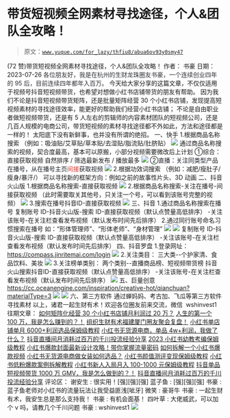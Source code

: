 # 带货短视频全网素材寻找途径，个人&团队全攻略！

> 原文：[`www.yuque.com/for_lazy/thfiu8/abua6ov93y0smy47`](https://www.yuque.com/for_lazy/thfiu8/abua6ov93y0smy47)

<ne-h2 id="4c462e61" data-lake-id="4c462e61"><ne-heading-ext><ne-heading-anchor></ne-heading-anchor><ne-heading-fold></ne-heading-fold></ne-heading-ext><ne-heading-content><ne-text id="ua15d1c45">(72 赞)带货短视频全网素材寻找途径，个人&团队全攻略！</ne-text></ne-heading-content></ne-h2> <ne-p id="uf57351b8" data-lake-id="uf57351b8"><ne-text id="u1e4da2bf">作者： 书豪</ne-text></ne-p> <ne-p id="ud292c962" data-lake-id="ud292c962"><ne-text id="u52536c53">日期：2023-07-26</ne-text></ne-p> <ne-p id="u47996fc4" data-lake-id="u47996fc4"><ne-text id="u902f8bd9" style="color: rgb(47, 48, 52); background-color: rgb(255, 255, 255);">各位朋友好，我是在杭州的生财龙珠圈友书豪，一个连续创业四年的 95 后，目前连续四年都年入百万。</ne-text></ne-p> <ne-h3 id="193ae242" data-lake-id="193ae242"><ne-heading-ext><ne-heading-anchor></ne-heading-anchor><ne-heading-fold></ne-heading-fold></ne-heading-ext><ne-heading-content><ne-text id="u4433e272" ne-bold="true">今天给大家分享的这篇文章，不仅仅适用于视频号抖音短视频带货，也希望对想做小红书店铺带货的朋友有帮助。</ne-text></ne-heading-content></ne-h3> <ne-p id="u5f884f64" data-lake-id="u5f884f64"><ne-text id="u6f99bb72">因为我们不论是抖音短视频带货矩阵，还是批量矩阵经营 30 个小红书店铺，发现提高短视频素材的寻找途径效率，能更好的帮助我们经营小红书店铺；</ne-text></ne-p> <ne-p id="u48ed9a91" data-lake-id="u48ed9a91"><ne-text id="u093ad1be">不论是自由职业者做短视频带货，还是有 5 人左右的剪辑师的内容素材团队的短视频公司，还是几百人规模的电商公司，带货短视频的素材寻找途径都不外如此，方法和途径都是一样的！</ne-text></ne-p> <ne-p id="udc38f9c5" data-lake-id="udc38f9c5"><ne-text id="u4399f197">太阳底下没有新鲜事，也并没有所谓的绝招。</ne-text></ne-p> <ne-p id="u2103fd00" data-lake-id="u2103fd00"><ne-text id="uf60098d1" ne-bold="true">⼀、快手</ne-text></ne-p> <ne-p id="u328fdb73" data-lake-id="u328fdb73"><ne-text id="u4ce54f81" ne-bold="true">1.根据商品名称搜索</ne-text></ne-p> <ne-p id="uecc4ff95" data-lake-id="uecc4ff95"><ne-text id="u9df41d0d">（例如：吸油贴/艾草贴/草本贴/去湿贴/脂流贴/肚脐贴）</ne-text></ne-p> <ne-p id="u29d295fc" data-lake-id="u29d295fc"><ne-card data-card-name="image" data-card-type="inline" id="DdIBF" data-event-boundary="card">![](img/d9f912933c81cac53e5ef8920d378ba9.png)</ne-card></ne-p> <ne-p id="u6a010b78" data-lake-id="u6a010b78"><ne-text id="u8797e2e3">通过商品名称搜索的视频，契合度最⾼，基本可以原搬，⼩部分视频需要微改后上计划</ne-text></ne-p> <ne-p id="ub34203c9" data-lake-id="ub34203c9"><ne-text id="u40705444">①综合：直接获取视频</ne-text></ne-p> <ne-p id="u95290994" data-lake-id="u95290994"><ne-text id="ub11e8441">⾃然排序 / 筛选最新发布 / 播放最多</ne-text></ne-p> <ne-p id="u8a226ed1" data-lake-id="u8a226ed1"><ne-card data-card-name="image" data-card-type="inline" id="vMtWK" data-event-boundary="card">![](img/b7565cd08240f680e39912072d85d280.png)</ne-card></ne-p> <ne-p id="ud53d6c84" data-lake-id="ud53d6c84"><ne-text id="u1c00098b" style="color: rgb(31, 35, 41);">②直播：关注同类型产品在播号，从在播号主⻚</ne-text><ne-text id="u6d523f3f" style="color: rgb(216, 57, 49);">间接</ne-text><ne-text id="u6dde4898" style="color: rgb(31, 35, 41);">获取视频</ne-text></ne-p> <ne-p id="u783f0b2f" data-lake-id="u783f0b2f"><ne-card data-card-name="image" data-card-type="inline" id="en9Zz" data-event-boundary="card">![](img/b0a0433e3a0eb965e6bdb209c1feed25.png)</ne-card></ne-p> <ne-p id="u8ae5aafe" data-lake-id="u8ae5aafe"><ne-text id="u0386ef2a">2.根据功效词搜索</ne-text></ne-p> <ne-p id="u02e1a557" data-lake-id="u02e1a557"><ne-text id="uc7aeafac">（例如：减肥/瘦肚⼦/瘦⾝/暴汗/）</ne-text></ne-p> <ne-p id="u1592150d" data-lake-id="u1592150d"><ne-text id="uc93c311c">可以寻找新的框架⽅向：例如之前的故事性⽚头、3D 动画</ne-text></ne-p> <ne-p id="u58d85259" data-lake-id="u58d85259"><ne-text id="u464a3313" ne-bold="true">⼆、抖音火山版</ne-text></ne-p> <ne-p id="u0a19f5eb" data-lake-id="u0a19f5eb"><ne-text id="u58e60917">1.根据商品名称搜索-直接获取视频</ne-text></ne-p> <ne-p id="u4116df52" data-lake-id="u4116df52"><ne-card data-card-name="image" data-card-type="inline" id="H93r1" data-event-boundary="card">![](img/427e94d90a108d44749af4407eae1551.png)</ne-card></ne-p> <ne-p id="ud5ca90d1" data-lake-id="ud5ca90d1"><ne-text id="u687091bd">2.根据商品名称搜索-关注在播号-间接获取视频</ne-text></ne-p> <ne-p id="u5f99873c" data-lake-id="u5f99873c"><ne-text id="u233f51af">（此时需要取关其他号，只关注⼀个号，可以看到该账号完整的视频）</ne-text></ne-p> <ne-p id="u495a4ec1" data-lake-id="u495a4ec1"><ne-card data-card-name="image" data-card-type="inline" id="OQiS5" data-event-boundary="card">![](img/4f9cec1ff37208d20ca24517a3fdb89b.png)</ne-card></ne-p> <ne-p id="ua1a980a2" data-lake-id="ua1a980a2"><ne-text id="u47f3d357">3.搜索在播号抖⾳ID-直接获取视频</ne-text></ne-p> <ne-p id="u5117b018" data-lake-id="u5117b018"><ne-card data-card-name="image" data-card-type="inline" id="ju1bC" data-event-boundary="card">![](img/e18748eb08c285a2ebbf9633d10a2e83.png)</ne-card></ne-p> <ne-p id="u95d40735" data-lake-id="u95d40735"><ne-text id="uf1881185" ne-bold="true">三、抖⾳</ne-text></ne-p> <ne-p id="u89689e0f" data-lake-id="u89689e0f"><ne-text id="u593fea3a">1.通过商品名称搜索在播号</ne-text></ne-p> <ne-p id="udf028523" data-lake-id="udf028523"><ne-text id="u9d79bc24">复制账号 ID-抖⾳⽕⼭版-搜索 ID-直接获取视频（默认点赞量⾼低排序）</ne-text></ne-p> <ne-p id="u5e1c90ee" data-lake-id="u5e1c90ee"><ne-text id="u04591557">-关注该账号-在关注栏查看发布视频（默认发布时间先后排序）</ne-text></ne-p> <ne-p id="u81825b7f" data-lake-id="u81825b7f"><ne-text id="u9c90c698">2.通过同⾏账号命名习惯搜索在播号</ne-text></ne-p> <ne-p id="u0888fcd5" data-lake-id="u0888fcd5"><ne-text id="uf5aadcd0">如：“形体管理师”、“形体⽼师”、“⾝材管理”</ne-text></ne-p> <ne-p id="ue596b599" data-lake-id="ue596b599"><ne-card data-card-name="image" data-card-type="inline" id="vxI8W" data-event-boundary="card">![](img/4888202a0b2345178a522ac35766718a.png)</ne-card></ne-p> <ne-p id="u89772a88" data-lake-id="u89772a88"><ne-card data-card-name="image" data-card-type="inline" id="gyZZb" data-event-boundary="card">![](img/c452af42f08987699a1950b88de94ba6.png)</ne-card></ne-p> <ne-p id="ua801f6b1" data-lake-id="ua801f6b1"><ne-text id="uad039c0e">复制账号 ID-抖⾳⽕⼭版-搜索 ID-直接获取视频（默认点赞量⾼低排序）</ne-text></ne-p> <ne-p id="u17f6da3d" data-lake-id="u17f6da3d"><ne-text id="u127d8733">-关注该账号-在关注栏查看发布视频（默认发布时间先后排序）</ne-text></ne-p> <ne-p id="u4fa0b0b2" data-lake-id="u4fa0b0b2"><ne-text id="u7694e735" ne-bold="true">四、抖⾳罗盘</ne-text></ne-p> <ne-p id="u93a659d2" data-lake-id="u93a659d2"><ne-text id="u3852d1dc">1.登录⽹址：</ne-text></ne-p> <ne-p id="u9c0a4ba4" data-lake-id="u9c0a4ba4">[<ne-text id="u72c74c2d">https://compass.jinritemai.com/login</ne-text>](https://compass.jinritemai.com/login)</ne-p> <ne-p id="u41c56bde" data-lake-id="u41c56bde"><ne-card data-card-name="image" data-card-type="inline" id="QJCOD" data-event-boundary="card">![](img/066b7617b1abe8faebce65e4d459db0e.png)</ne-card></ne-p> <ne-p id="u51ad5ee8" data-lake-id="u51ad5ee8"><ne-text id="u03775350">2.关注类⽬：</ne-text></ne-p> <ne-p id="uc6333d36" data-lake-id="uc6333d36"><ne-text id="ufe50edfa">三⼤类--个护家清、⻝品饮料、美妆</ne-text></ne-p> <ne-p id="u4921a94f" data-lake-id="u4921a94f"><ne-card data-card-name="image" data-card-type="inline" id="aiYFW" data-event-boundary="card">![](img/e3e9c060e9ae91917f4be9f698f2f164.png)</ne-card></ne-p> <ne-p id="u021f79d0" data-lake-id="u021f79d0"><ne-text id="u777d0c6e">3.关注榜单类别：</ne-text></ne-p> <ne-p id="u3c8c395d" data-lake-id="u3c8c395d"><ne-text id="ua833b3a6">两个类别--直播商品榜、短视频带货榜</ne-text></ne-p> <ne-p id="u47fbf2e7" data-lake-id="u47fbf2e7"><ne-text id="u9ac19cac">抖⾳⽕⼭搜索抖⾳ID-直接获取视频（默认点赞量⾼低排序）</ne-text></ne-p> <ne-p id="uf7740005" data-lake-id="uf7740005"><ne-text id="u36219f25">-关注该账号-在关注栏查看发布视频（默认发布时间先后排序）</ne-text></ne-p> <ne-p id="u32241e18" data-lake-id="u32241e18"><ne-card data-card-name="image" data-card-type="inline" id="JjD2w" data-event-boundary="card">![](img/eaff2f70b7eadff2ee9c33f43981f9a5.png)</ne-card></ne-p> <ne-p id="ub297908a" data-lake-id="ub297908a"><ne-text id="u8bf872c5" ne-bold="true">五、巨量创意</ne-text></ne-p> <ne-p id="ub09524be" data-lake-id="ub09524be">[<ne-text id="ubd3bccc2">https://cc.oceanengine.com/inspiration/creative-hot/qianchuan?materialType=3</ne-text>](https://cc.oceanengine.com/inspiration/creative-hot/qianchuan?materialType=3)</ne-p> <ne-p id="u660d53b7" data-lake-id="u660d53b7"><ne-card data-card-name="image" data-card-type="inline" id="gwTnw" data-event-boundary="card">![](img/178e94a6c829123120a8d4aa9988c56c.png)</ne-card></ne-p> <ne-p id="u36b7cb9e" data-lake-id="u36b7cb9e"><ne-card data-card-name="image" data-card-type="inline" id="qxggd" data-event-boundary="card">![](img/a976a5c398e70339fa41edd560aa8494.png)</ne-card></ne-p> <ne-p id="ufa34e69b" data-lake-id="ufa34e69b"><ne-text id="u24c08b5f" ne-bold="true">六、第三方软件</ne-text></ne-p> <ne-p id="uc79bcaf5" data-lake-id="uc79bcaf5"><ne-text id="u1e4026ea">通过蝉妈妈、考古加、飞瓜等第三⽅软件寻找素材</ne-text></ne-p> <ne-p id="u4a930502" data-lake-id="u4a930502"><ne-text id="uaa6e6357" style="background-color: rgb(255, 255, 255); color: rgb(26, 26, 26);">以上，诸君一起生财有术！欢迎各位圈友前来交流，微信  wshinvest1</ne-text></ne-p> <ne-h2 id="5db5939a" data-lake-id="5db5939a"><ne-heading-ext><ne-heading-anchor></ne-heading-anchor><ne-heading-fold></ne-heading-fold></ne-heading-ext><ne-heading-content><ne-text id="u75e07bd8" ne-bold="true">往期文章：</ne-text></ne-heading-content></ne-h2> <ne-h3 id="54f078bd" data-lake-id="54f078bd"><ne-heading-ext><ne-heading-anchor></ne-heading-anchor><ne-heading-fold></ne-heading-fold></ne-heading-ext><ne-heading-content>[<ne-text id="u917b45fe" ne-bold="true">如何矩阵化经营 30 个小红书店铺月利润过 20 万？</ne-text>](https://articles.zsxq.com/id_3qslvwfcmwn3.html)</ne-heading-content></ne-h3> <ne-p id="ua1b595f0" data-lake-id="ua1b595f0">[<ne-text id="udfdb9b26" ne-bold="true" ne-underline="true">人生的第一个 100 万，我是怎么赚到的？！</ne-text>](https://articles.zsxq.com/id_kek27cqo56wf.html)</ne-p> <ne-h4 id="b65485c6" data-lake-id="b65485c6"><ne-heading-ext><ne-heading-anchor></ne-heading-anchor><ne-heading-fold></ne-heading-fold></ne-heading-ext><ne-heading-content>[<ne-text id="u8fb97afd" ne-bold="true" ne-underline="true">组织生财有术福建厦门圈友聚会复盘！</ne-text>](https://articles.zsxq.com/id_7gqhllpk7tpk.html)</ne-heading-content></ne-h4> <ne-h3 id="b0a18646" data-lake-id="b0a18646"><ne-heading-ext><ne-heading-anchor></ne-heading-anchor><ne-heading-fold></ne-heading-fold></ne-heading-ext><ne-heading-content>[<ne-text id="udbfa9f52" ne-bold="true" ne-underline="true">小红书单店铺单月 6000+利润选品保姆级教程</ne-text>](https://articles.zsxq.com/id_xwveu3e0usfv.html)</ne-heading-content></ne-h3> <ne-h3 id="7dfe62ce" data-lake-id="7dfe62ce"><ne-heading-ext><ne-heading-anchor></ne-heading-anchor><ne-heading-fold></ne-heading-fold></ne-heading-ext><ne-heading-content>[<ne-text id="ufdd14602" ne-bold="true" ne-underline="true">小红书无货源电商，单品 4w+利润，我做了什么？</ne-text>](https://articles.zsxq.com/id_8o3ptacdp6mj.html)</ne-heading-content></ne-h3> <ne-h3 id="673e56f5" data-lake-id="673e56f5"><ne-heading-ext><ne-heading-anchor></ne-heading-anchor><ne-heading-fold></ne-heading-fold></ne-heading-ext><ne-heading-content>[<ne-text id="uaa28f12b" ne-bold="true" ne-underline="true">抖音直播间月消耗过百万的千川投流经验分享</ne-text>](https://articles.zsxq.com/id_d3zembkeh2cw.html)</ne-heading-content></ne-h3> <ne-h3 id="71707296" data-lake-id="71707296"><ne-heading-ext><ne-heading-anchor></ne-heading-anchor><ne-heading-fold></ne-heading-fold></ne-heading-ext><ne-heading-content>[<ne-text id="ud43cac51" ne-bold="true" ne-underline="true">2023 小红书幼教考编保姆级教程</ne-text>](https://articles.zsxq.com/id_cpdec6j4xtho.html)</ne-heading-content></ne-h3> <ne-h3 id="8b2491f0" data-lake-id="8b2491f0"><ne-heading-ext><ne-heading-anchor></ne-heading-anchor><ne-heading-fold></ne-heading-fold></ne-heading-ext><ne-heading-content>[<ne-text id="u9aceb776" ne-bold="true" ne-underline="true">小红书爆款封面最新设计攻略！带你掌握流量密码</ne-text>](https://articles.zsxq.com/id_bbisxulzsup1.html)</ne-heading-content></ne-h3> <ne-h3 id="60b5aec1" data-lake-id="60b5aec1"><ne-heading-ext><ne-heading-anchor></ne-heading-anchor><ne-heading-fold></ne-heading-fold></ne-heading-ext><ne-heading-content>[<ne-text id="uaa7f02cb" ne-bold="true" ne-underline="true">如何拆解一个小红书爆款视频</ne-text>](https://articles.zsxq.com/id_opo78sxacew9.html)</ne-heading-content></ne-h3> <ne-h3 id="745f49cc" data-lake-id="745f49cc"><ne-heading-ext><ne-heading-anchor></ne-heading-anchor><ne-heading-fold></ne-heading-fold></ne-heading-ext><ne-heading-content>[<ne-text id="u61af5cdf" ne-bold="true" ne-underline="true">小红书无货源电商做女装如何选品？</ne-text>](https://articles.zsxq.com/id_1wxixz3rofb3.html)</ne-heading-content></ne-h3> <ne-h3 id="417ae9e5" data-lake-id="417ae9e5"><ne-heading-ext><ne-heading-anchor></ne-heading-anchor><ne-heading-fold></ne-heading-fold></ne-heading-ext><ne-heading-content>[<ne-text id="ua013a3f2" ne-bold="true" ne-underline="true">小红书颜值测评变现保姆级教程</ne-text>](https://articles.zsxq.com/id_15njj2g5hxfr.html)</ne-heading-content></ne-h3> <ne-h3 id="530dd444" data-lake-id="530dd444"><ne-heading-ext><ne-heading-anchor></ne-heading-anchor><ne-heading-fold></ne-heading-fold></ne-heading-ext><ne-heading-content>[<ne-text id="u475e2da7" ne-bold="true" ne-underline="true">小红书低粉爆款案例拆解教程</ne-text>](https://articles.zsxq.com/id_0nmnwdg6mb0l.html)</ne-heading-content></ne-h3> <ne-h3 id="6054e001" data-lake-id="6054e001"><ne-heading-ext><ne-heading-anchor></ne-heading-anchor><ne-heading-fold></ne-heading-fold></ne-heading-ext><ne-heading-content>[<ne-text id="ue4c2fa8c" ne-bold="true" ne-underline="true">小红书新人入局月入 100-1000 元保姆级教程</ne-text>](https://articles.zsxq.com/id_sbk8lqv5unca.html)</ne-heading-content></ne-h3> <ne-h3 id="9039450f" data-lake-id="9039450f"><ne-heading-ext><ne-heading-anchor></ne-heading-anchor><ne-heading-fold></ne-heading-fold></ne-heading-ext> <ne-heading-content></ne-heading-content></ne-h3> <ne-h3 id="065ebffa" data-lake-id="065ebffa"><ne-heading-ext><ne-heading-anchor></ne-heading-anchor><ne-heading-fold></ne-heading-fold></ne-heading-ext><ne-heading-content>[<ne-text id="u56769a78" ne-bold="true" ne-underline="true">抖音单品短视频带货 1000 万 GMV，我是怎么做到的？！</ne-text>](https://articles.zsxq.com/id_qoak1w7ptnwf.html)</ne-heading-content></ne-h3> <ne-h3 id="673e56f5-1" data-lake-id="673e56f5-1"><ne-heading-ext><ne-heading-anchor></ne-heading-anchor><ne-heading-fold></ne-heading-fold></ne-heading-ext><ne-heading-content>[<ne-text id="uda23221a" ne-bold="true" ne-underline="true">抖音直播间月消耗过百万的千川投流经验分享</ne-text>](https://articles.zsxq.com/id_d3zembkeh2cw.html)</ne-heading-content></ne-h3> <ne-h3 id="9039450f-1" data-lake-id="9039450f-1"><ne-heading-ext><ne-heading-anchor></ne-heading-anchor><ne-heading-fold></ne-heading-fold></ne-heading-ext> <ne-heading-content></ne-heading-content></ne-h3> <ne-hole id="u896951c8" data-lake-id="u896951c8"><ne-card data-card-name="hr" data-card-type="block" id="sseTT" data-event-boundary="card"><ne-p id="uecb6db94" data-lake-id="uecb6db94"><ne-text id="u0ef236e1">评论区：</ne-text></ne-p> <ne-p id="u024d4d6c" data-lake-id="u024d4d6c"><ne-text id="u0285357f">谢安生 : 很实用！[强][强][强]</ne-text> <ne-text id="u03a57817">蓝子鱼 : [强][强][强]</ne-text> <ne-text id="u971dc8d2">书豪 : 蓝子鱼老师对小红书的流量玩法让我受益匪浅[呲牙]</ne-text> <ne-text id="ub69f2225">微笑 : 豪哥牛</ne-text> <ne-text id="ued8a8a23">书豪 : 一起生财有术，我安生总是那么支持我！</ne-text> <ne-text id="u4bf087fb">书豪 : 有机会面基！</ne-text> <ne-text id="uc3315f4a">四叶草 : 大佬威武，可以加个 v 吗，请教几个千川问题</ne-text> <ne-text id="u84b3b2c3">书豪 : wshinvest1</ne-text></ne-p> <ne-p id="u40d4dc77" data-lake-id="u40d4dc77"><ne-card data-card-name="image" data-card-type="inline" id="bGZsW" data-event-boundary="card">![](img/894d30a529e7c37bcd3392323c99941c.png)</ne-card></ne-p> <ne-hole id="u5f2b605e" data-lake-id="u5f2b605e"><ne-card data-card-name="hr" data-card-type="block" id="wdInf" data-event-boundary="card"></ne-card></ne-hole></ne-card></ne-hole>